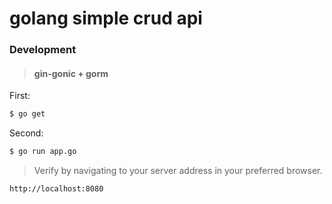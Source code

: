 # golang simple crud api

### Development

> #### gin-gonic + gorm

First:
```sh
$ go get
```

Second:
```sh
$ go run app.go
```

> Verify by navigating to your server address in your preferred browser.

```sh
http://localhost:8080
```